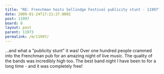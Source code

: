 ```yaml
---
title: "RE: Frenchman hosts Sellindge Festival publicity stunt - 11997"
date: 2009-01-24T17:21:27.000Z
post: 11997
board: 8
layout: post
parent: 11973
permalink: /m/11997/
---
```

...and what a "publicity stunt" it was!  Over one hundred people crammed into the Frenchman pub for an amazing night of live music.  The quality of the bands was incredibly high too.  The best band night I have been to for a long time - and it was completely free!

